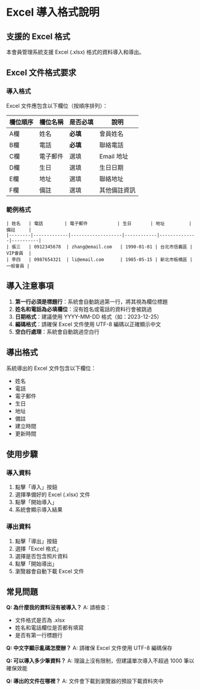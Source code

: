 # Excel 導入格式說明

## 支援的 Excel 格式

本會員管理系統支援 Excel (.xlsx) 格式的資料導入和導出。

## Excel 文件格式要求

### 導入格式

Excel 文件應包含以下欄位（按順序排列）：

| 欄位順序 | 欄位名稱 | 是否必填 | 說明 |
|---------|---------|---------|------|
| A欄 | 姓名 | **必填** | 會員姓名 |
| B欄 | 電話 | **必填** | 聯絡電話 |
| C欄 | 電子郵件 | 選填 | Email 地址 |
| D欄 | 生日 | 選填 | 生日日期 |
| E欄 | 地址 | 選填 | 聯絡地址 |
| F欄 | 備註 | 選填 | 其他備註資訊 |

### 範例格式

```
| 姓名   | 電話        | 電子郵件           | 生日       | 地址         | 備註     |
|--------|-------------|-------------------|------------|--------------|----------|
| 張三   | 0912345678  | zhang@email.com   | 1990-01-01 | 台北市信義區 | VIP會員  |
| 李四   | 0987654321  | li@email.com      | 1985-05-15 | 新北市板橋區 | 一般會員 |
```

## 導入注意事項

1. **第一行必須是標題行**：系統會自動跳過第一行，將其視為欄位標題
2. **姓名和電話為必填欄位**：沒有姓名或電話的資料行會被跳過
3. **日期格式**：建議使用 YYYY-MM-DD 格式（如：2023-12-25）
4. **編碼格式**：請確保 Excel 文件使用 UTF-8 編碼以正確顯示中文
5. **空白行處理**：系統會自動跳過空白行

## 導出格式

系統導出的 Excel 文件包含以下欄位：

- 姓名
- 電話
- 電子郵件
- 生日
- 地址
- 備註
- 建立時間
- 更新時間

## 使用步驟

### 導入資料
1. 點擊「導入」按鈕
2. 選擇準備好的 Excel (.xlsx) 文件
3. 點擊「開始導入」
4. 系統會顯示導入結果

### 導出資料
1. 點擊「導出」按鈕
2. 選擇「Excel 格式」
3. 選擇是否包含照片資料
4. 點擊「開始導出」
5. 瀏覽器會自動下載 Excel 文件

## 常見問題

**Q: 為什麼我的資料沒有被導入？**
A: 請檢查：
- 文件格式是否為 .xlsx
- 姓名和電話欄位是否都有填寫
- 是否有第一行標題行

**Q: 中文字顯示亂碼怎麼辦？**
A: 請確保 Excel 文件使用 UTF-8 編碼保存

**Q: 可以導入多少筆資料？**
A: 理論上沒有限制，但建議單次導入不超過 1000 筆以確保效能

**Q: 導出的文件在哪裡？**
A: 文件會下載到瀏覽器的預設下載資料夾中